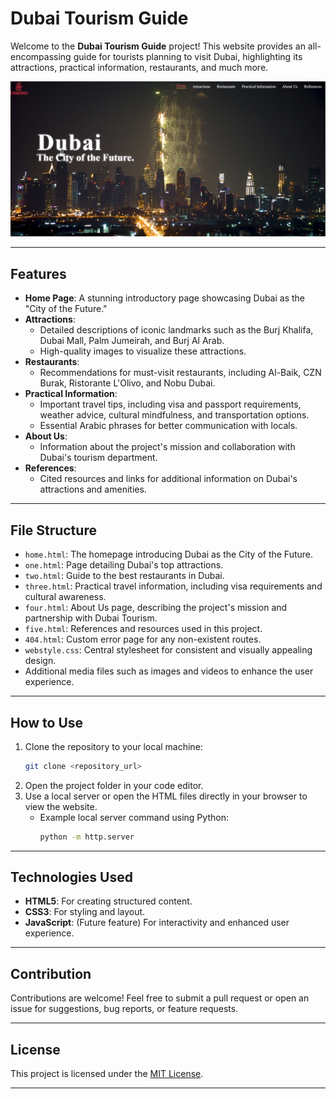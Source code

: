 # Dubai Tourism Guide

Welcome to the **Dubai Tourism Guide** project! This website provides an all-encompassing guide for tourists planning to visit Dubai, highlighting its attractions, practical information, restaurants, and much more.

![Main Page](Main.png)

---

## Features

- **Home Page**: A stunning introductory page showcasing Dubai as the "City of the Future."
- **Attractions**:
  - Detailed descriptions of iconic landmarks such as the Burj Khalifa, Dubai Mall, Palm Jumeirah, and Burj Al Arab.
  - High-quality images to visualize these attractions.
- **Restaurants**:
  - Recommendations for must-visit restaurants, including Al-Baik, CZN Burak, Ristorante L'Olivo, and Nobu Dubai.
- **Practical Information**:
  - Important travel tips, including visa and passport requirements, weather advice, cultural mindfulness, and transportation options.
  - Essential Arabic phrases for better communication with locals.
- **About Us**:
  - Information about the project's mission and collaboration with Dubai's tourism department.
- **References**:
  - Cited resources and links for additional information on Dubai's attractions and amenities.

---

## File Structure

- `home.html`: The homepage introducing Dubai as the City of the Future.
- `one.html`: Page detailing Dubai's top attractions.
- `two.html`: Guide to the best restaurants in Dubai.
- `three.html`: Practical travel information, including visa requirements and cultural awareness.
- `four.html`: About Us page, describing the project's mission and partnership with Dubai Tourism.
- `five.html`: References and resources used in this project.
- `404.html`: Custom error page for any non-existent routes.
- `webstyle.css`: Central stylesheet for consistent and visually appealing design.
- Additional media files such as images and videos to enhance the user experience.

---

## How to Use

1. Clone the repository to your local machine:
   ```bash
   git clone <repository_url>
   ```
2. Open the project folder in your code editor.
3. Use a local server or open the HTML files directly in your browser to view the website.
   - Example local server command using Python:
     ```bash
     python -m http.server
     ```

---

## Technologies Used

- **HTML5**: For creating structured content.
- **CSS3**: For styling and layout.
- **JavaScript**: (Future feature) For interactivity and enhanced user experience.

---

## Contribution

Contributions are welcome! Feel free to submit a pull request or open an issue for suggestions, bug reports, or feature requests.

---

## License

This project is licensed under the [MIT License](LICENSE).

---
